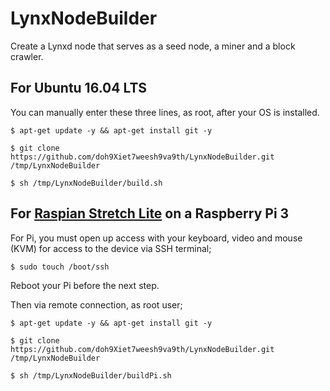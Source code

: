 # LynxNodeBuilder
Create a Lynxd node that serves as a seed node, a miner and a block crawler.

## For Ubuntu 16.04 LTS

You can manually enter these three lines, as root, after your OS is installed.

```
$ apt-get update -y && apt-get install git -y
```
```
$ git clone https://github.com/doh9Xiet7weesh9va9th/LynxNodeBuilder.git /tmp/LynxNodeBuilder
```
```
$ sh /tmp/LynxNodeBuilder/build.sh
```


## For [Raspian Stretch Lite](https://www.raspberrypi.org/downloads/raspbian/) on a Raspberry Pi 3

For Pi, you must open up access with your keyboard, video and mouse (KVM) for access to the device via SSH terminal;

```
$ sudo touch /boot/ssh
```

Reboot your Pi before the next step.

Then via remote connection, as root user;

```
$ apt-get update -y && apt-get install git -y
```
```
$ git clone https://github.com/doh9Xiet7weesh9va9th/LynxNodeBuilder.git /tmp/LynxNodeBuilder
```
```
$ sh /tmp/LynxNodeBuilder/buildPi.sh
```